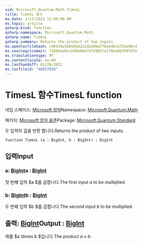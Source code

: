 ```yaml
---
uid: Microsoft.Quantum.Math.TimesL
title: TimesL 함수
ms.date: 1/23/2021 12:00:00 AM
ms.topic: article
qsharp.kind: function
qsharp.namespace: Microsoft.Quantum.Math
qsharp.name: TimesL
qsharp.summary: Returns the product of two inputs.
ms.openlocfilehash: c96438e5b050d422a3b20ba77beedbce729a90c4
ms.sourcegitcommit: 71605ea9cc630e84e7ef29027e1f0ea06299747e
ms.translationtype: MT
ms.contentlocale: ko-KR
ms.lasthandoff: 01/26/2021
ms.locfileid: "98857016"
---
```

# <a name="timesl-function"></a><span data-ttu-id="84d41-102">TimesL 함수</span><span class="sxs-lookup"><span data-stu-id="84d41-102">TimesL function</span></span>

<span data-ttu-id="84d41-103">네임 스페이스: [Microsoft 양자](xref:Microsoft.Quantum.Math)</span><span class="sxs-lookup"><span data-stu-id="84d41-103">Namespace: [Microsoft.Quantum.Math](xref:Microsoft.Quantum.Math)</span></span>

<span data-ttu-id="84d41-104">패키지: [Microsoft 양자 표준](https://nuget.org/packages/Microsoft.Quantum.Standard)</span><span class="sxs-lookup"><span data-stu-id="84d41-104">Package: [Microsoft.Quantum.Standard](https://nuget.org/packages/Microsoft.Quantum.Standard)</span></span>


<span data-ttu-id="84d41-105">두 입력의 곱을 반환 합니다.</span><span class="sxs-lookup"><span data-stu-id="84d41-105">Returns the product of two inputs.</span></span>

```qsharp
function TimesL (a : BigInt, b : BigInt) : BigInt
```


## <a name="input"></a><span data-ttu-id="84d41-106">입력</span><span class="sxs-lookup"><span data-stu-id="84d41-106">Input</span></span>

### <a name="a--bigint"></a><span data-ttu-id="84d41-107">a: [BigInt](xref:microsoft.quantum.lang-ref.bigint)</span><span class="sxs-lookup"><span data-stu-id="84d41-107">a : [BigInt](xref:microsoft.quantum.lang-ref.bigint)</span></span>

<span data-ttu-id="84d41-108">첫 번째 입력 $a $를 곱합니다.</span><span class="sxs-lookup"><span data-stu-id="84d41-108">The first input $a$ to be multiplied.</span></span>


### <a name="b--bigint"></a><span data-ttu-id="84d41-109">b: [BigInt](xref:microsoft.quantum.lang-ref.bigint)</span><span class="sxs-lookup"><span data-stu-id="84d41-109">b : [BigInt](xref:microsoft.quantum.lang-ref.bigint)</span></span>

<span data-ttu-id="84d41-110">두 번째 입력 $b $를 곱합니다.</span><span class="sxs-lookup"><span data-stu-id="84d41-110">The second input $b$ to be multiplied.</span></span>



## <a name="output--bigint"></a><span data-ttu-id="84d41-111">출력: [BigInt](xref:microsoft.quantum.lang-ref.bigint)</span><span class="sxs-lookup"><span data-stu-id="84d41-111">Output : [BigInt](xref:microsoft.quantum.lang-ref.bigint)</span></span>

<span data-ttu-id="84d41-112">제품 $a \times b $입니다.</span><span class="sxs-lookup"><span data-stu-id="84d41-112">The product $a \times b$.</span></span>